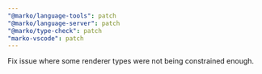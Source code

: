 ```yaml
---
"@marko/language-tools": patch
"@marko/language-server": patch
"@marko/type-check": patch
"marko-vscode": patch
---
```


Fix issue where some renderer types were not being constrained enough.

